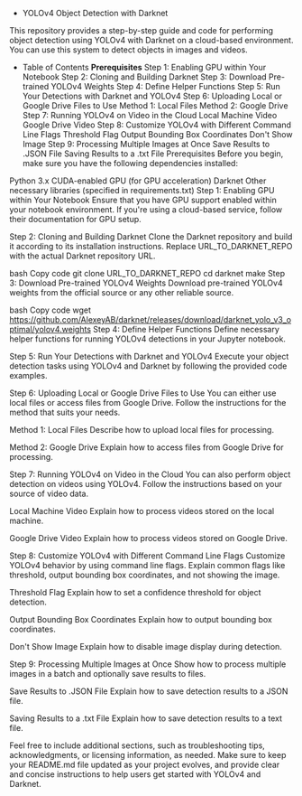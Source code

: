* YOLOv4 Object Detection with Darknet

This repository provides a step-by-step guide and code for performing object detection using YOLOv4 with Darknet on a cloud-based environment. You can use this system to detect objects in images and videos.

* Table of Contents
**Prerequisites**
Step 1: Enabling GPU within Your Notebook
Step 2: Cloning and Building Darknet
Step 3: Download Pre-trained YOLOv4 Weights
Step 4: Define Helper Functions
Step 5: Run Your Detections with Darknet and YOLOv4
Step 6: Uploading Local or Google Drive Files to Use
Method 1: Local Files
Method 2: Google Drive
Step 7: Running YOLOv4 on Video in the Cloud
Local Machine Video
Google Drive Video
Step 8: Customize YOLOv4 with Different Command Line Flags
Threshold Flag
Output Bounding Box Coordinates
Don't Show Image
Step 9: Processing Multiple Images at Once
Save Results to .JSON File
Saving Results to a .txt File
Prerequisites
Before you begin, make sure you have the following dependencies installed:

Python 3.x
CUDA-enabled GPU (for GPU acceleration)
Darknet
Other necessary libraries (specified in requirements.txt)
Step 1: Enabling GPU within Your Notebook
Ensure that you have GPU support enabled within your notebook environment. If you're using a cloud-based service, follow their documentation for GPU setup.

Step 2: Cloning and Building Darknet
Clone the Darknet repository and build it according to its installation instructions. Replace URL_TO_DARKNET_REPO with the actual Darknet repository URL.

bash
Copy code
git clone URL_TO_DARKNET_REPO
cd darknet
make
Step 3: Download Pre-trained YOLOv4 Weights
Download pre-trained YOLOv4 weights from the official source or any other reliable source.

bash
Copy code
wget https://github.com/AlexeyAB/darknet/releases/download/darknet_yolo_v3_optimal/yolov4.weights
Step 4: Define Helper Functions
Define necessary helper functions for running YOLOv4 detections in your Jupyter notebook.

Step 5: Run Your Detections with Darknet and YOLOv4
Execute your object detection tasks using YOLOv4 and Darknet by following the provided code examples.

Step 6: Uploading Local or Google Drive Files to Use
You can either use local files or access files from Google Drive. Follow the instructions for the method that suits your needs.

Method 1: Local Files
Describe how to upload local files for processing.

Method 2: Google Drive
Explain how to access files from Google Drive for processing.

Step 7: Running YOLOv4 on Video in the Cloud
You can also perform object detection on videos using YOLOv4. Follow the instructions based on your source of video data.

Local Machine Video
Explain how to process videos stored on the local machine.

Google Drive Video
Explain how to process videos stored on Google Drive.

Step 8: Customize YOLOv4 with Different Command Line Flags
Customize YOLOv4 behavior by using command line flags. Explain common flags like threshold, output bounding box coordinates, and not showing the image.

Threshold Flag
Explain how to set a confidence threshold for object detection.

Output Bounding Box Coordinates
Explain how to output bounding box coordinates.

Don't Show Image
Explain how to disable image display during detection.

Step 9: Processing Multiple Images at Once
Show how to process multiple images in a batch and optionally save results to files.

Save Results to .JSON File
Explain how to save detection results to a JSON file.

Saving Results to a .txt File
Explain how to save detection results to a text file.

Feel free to include additional sections, such as troubleshooting tips, acknowledgments, or licensing information, as needed. Make sure to keep your README.md file updated as your project evolves, and provide clear and concise instructions to help users get started with YOLOv4 and Darknet.




